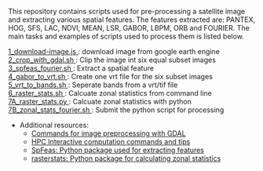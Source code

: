 This repository contains scripts used for pre-processing a satellite image and extracting various spatial features.
The features extracted are: PANTEX, HOG, SFS, LAC, NDVI, MEAN, LSR, GABOR, LBPM, ORB and FOURIER. The main tasks and examples of scripts used to process them is listed below.


<a href="https://github.com/adbeda/summer-research-2018/blob/master/1_download-image.js"> 1_download-image.js </a>: download image from google earth engine </br>
<a href="https://github.com/adbeda/summer-research-2018/blob/master/2_crop_with_gdal.sh"> 2_crop_with_gdal.sh </a>: Clip the image int six equal subset images </br>
<a href="https://github.com/adbeda/summer-research-2018/blob/master/3_spfeas_fourier.sh"> 3_spfeas_fourier.sh </a>: Extract a spatial feature </br>
<a href="https://github.com/adbeda/summer-research-2018/blob/master/4_gabor_to_vrt.sh"> 4_gabor_to_vrt.sh </a>: Create one vrt file for the six subset images </br>
<a href="https://github.com/adbeda/summer-research-2018/blob/master/5_vrt_to_bands.sh"> 5_vrt_to_bands.sh </a>: Seperate bands from a vrt/tif file </br>
<a href="https://github.com/adbeda/summer-research-2018/blob/master/6_raster_stats.sh"> 6_raster_stats.sh </a>: Calcuate zonal statistics from command line </br>
<a href="https://github.com/adbeda/summer-research-2018/blob/master/7A_raster_stats.py"> 7A_raster_stats.py </a>: Calcuate zonal statistics with python </br> 
<a href="https://github.com/adbeda/summer-research-2018/blob/master/7B_zonal_stats_fourier.sh"> 7B_zonal_stats_fourier.sh </a>: Submit the python script for processing </br> 


- Additional resources: 
   - <a href="https://github.com/adbedada/How-tos/blob/master/gdal-commands.md">Commands for image preprocessing with GDAL</a>
   - <a href="https://github.com/adbedada/How-tos/blob/master/lunix-interractive.md"> HPC Interactive computation commands and tips</a>
   - <a href="https://github.com/jgrss/spfeas">SpFeas: Python package used for extracting features <a/> </br>
   - <a href="https://github.com/perrygeo/python-rasterstats">rasterstats: Python package for calculating zonal statistics</a>
